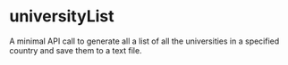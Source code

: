 # universityList
A minimal API call to generate all a list of all the universities in a specified country and save them to a text file.
